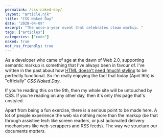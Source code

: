 ```yaml
---
permalink: /css-naked-day/
layout: "article.njk"
title: "CSS Naked Day"
date: "2020-04-09"
excerpt: "The once-a-year event that celebrates clean markup. "
tags: ["articles"]
categories: ["code"]
naked: true
not_rss_friendly: true
---
```


As a developer who came of age at the dawn of Web 2.0, supporting semantic markup is something that I've always been in favour of. I've written in the past about how [HTML doesn't need (much) styling](https://www.tomhazledine.com/html-doesnt-need-any-styling/) to be perfectly functional. So I'm really enjoying the fact that today (April 9th) is "officially" _[CSS Naked Day](https://css-naked-day.github.io/)_.

If you're reading this on the 9th, then my whole site will be untouched by CSS. If you're reading on any other day, then it's only _this_ page that's unstyled.

Apart from being a fun exercise, there is a serious point to be made here. A lot of people experience the web via nothing more than the markup (be that through assistive tech like screen readers, or just automated delivery mechanisms like web-scrappers and RSS feeds). The way we structure our documents _matters_.
